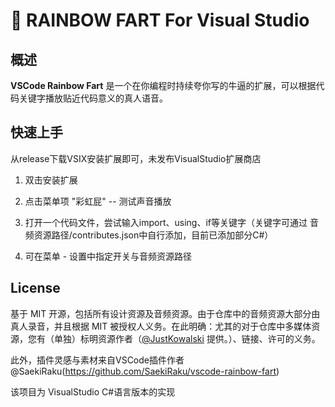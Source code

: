 # 🌈 RAINBOW FART For Visual Studio
 
 
 ## 概述

**VSCode Rainbow Fart** 是一个在你编程时持续夸你写的牛逼的扩展，可以根据代码关键字播放贴近代码意义的真人语音。

## 快速上手

从release下载VSIX安装扩展即可，未发布VisualStudio扩展商店

1. 双击安装扩展

2. 点击菜单项 "彩虹屁" -- 测试声音播放

3. 打开一个代码文件，尝试输入import、using、if等关键字（关键字可通过 音频资源路径/contributes.json中自行添加，目前已添加部分C#）

4. 可在菜单 - 设置中指定开关与音频资源路径

## License
基于 MIT 开源，包括所有设计资源及音频资源。由于仓库中的音频资源大部分由真人录音，并且根据 MIT 被授权人义务。在此明确：尤其的对于仓库中多媒体资源，您有（单独）标明资源作者（[@JustKowalski](https://github.com/JustKowalski) 提供。）、链接、许可的义务。

此外，插件灵感与素材来自VSCode插件作者@SaekiRaku(https://github.com/SaekiRaku/vscode-rainbow-fart)

该项目为 VisualStudio C#语言版本的实现
